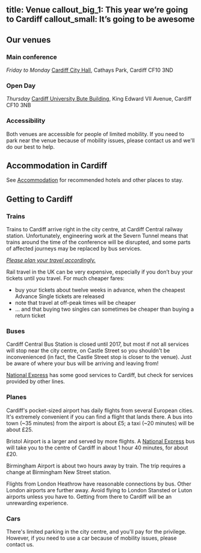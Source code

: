 title: Venue
callout_big_1: This year we’re going to Cardiff
callout_small: It’s going to be awesome
---

## Our venues

### Main conference

*Friday to Monday* [Cardiff City Hall](http://www.cardiffcityhall.com/find-us), Cathays Park, Cardiff CF10 3ND

### Open Day

*Thursday* [Cardiff University Bute Building](http://www.cardiff.ac.uk/estat/accessibilityinformation/cathayscampus/butebuilding/buteaccess.html), King Edward VII Avenue, Cardiff CF10 3NB


### Accessibility

Both venues are accessible for people of limited mobility. If you need to
park near the venue because of mobility issues, please contact us and we'll do
our best to help.

## Accommodation in Cardiff

See [Accommodation](/accommodation/) for recommended hotels and other places to stay.

## Getting to Cardiff

### Trains

Trains to Cardiff arrive right in the city centre, at Cardiff Central railway station. Unfortunately, engineering work
at the Severn Tunnel means that trains around the time of the conference will be disrupted, and some parts of affected
journeys may be replaced by bus services.

*[Please plan your travel accordingly.](https://www.thetrainline.com)*

Rail travel in the UK can be very expensive, especially if you don’t buy your tickets until you travel. For much
cheaper fares:

* buy your tickets about twelve weeks in advance, when the cheapest Advance Single tickets are released
* note that travel at off-peak times will be cheaper
* ... and that buying two singles can sometimes be cheaper than buying a return ticket

### Buses

Cardiff Central Bus Station is closed until 2017, but most if not all services will stop near the city centre, on
Castle Street so you shouldn't be inconvenienced (in fact, the Castle Street stop is closer to the venue). Just be
aware of where your bus will be arriving and leaving from!

[National Express](http://nationalexpress.com) has some good services to Cardiff, but check for services provided by
other lines.

### Planes

Cardiff's pocket-sized airport has daily flights from several European cities. It's extremely convenient if you can
find a flight that lands there. A bus into town (~35 minutes) from the airport is about £5; a taxi (~20 minutes) will
be about £25.

Bristol Airport is a larger and served by more flights. A [National Express](http://nationalexpress.com) bus will take
you to the centre of Cardiff in about 1 hour 40 minutes, for about £20.

Birmingham Airport is about two hours away by train. The trip requires a change at Birmingham New Street station.

Flights from London Heathrow have reasonable connections by bus. Other London airports are further away. Avoid flying
to London Stansted or Luton airports unless you have to. Getting from there to Cardiff will be an unrewarding
experience.

### Cars

There's limited parking in the city centre, and you'll pay for the privilege. However, if you need to use a car because
of mobility issues, please contact us.
